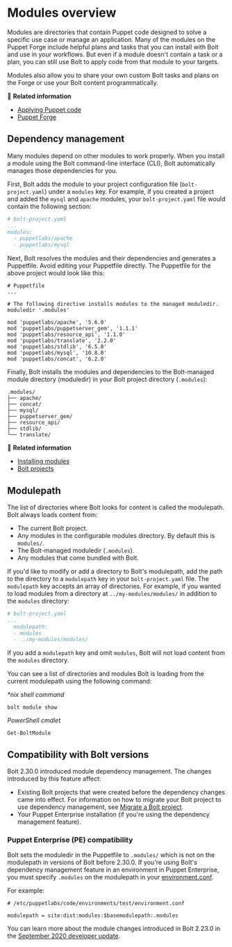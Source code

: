 # Modules overview

Modules are directories that contain Puppet code designed to solve a specific
use case or manage an application. Many of the modules on the Puppet Forge
include helpful plans and tasks that you can install with Bolt and use in your
workflows. But even if a module doesn't contain a task or a plan, you can
still use Bolt to apply code from that module to your targets.

Modules also allow you to share your own custom Bolt tasks and plans on the
Forge or use your Bolt content programmatically.

📖 **Related information**

- [Applying Puppet code](applying_manifest_blocks.md)
- [Puppet Forge](https://forge.puppet.com/)

## Dependency management

Many modules depend on other modules to work properly. When you install a module
using the Bolt command-line interface (CLI), Bolt automatically manages those
dependencies for you.

First, Bolt adds the module to your project configuration file
(`bolt-project.yaml`) under a `modules` key. For example, if you created a
project and added the `mysql` and `apache` modules, your `bolt-project.yaml`
file would contain the following section:

```yaml
# bolt-project.yaml
...
modules:
  - puppetlabs/apache
  - puppetlabs/mysql
```

Next, Bolt resolves the modules and their dependencies and generates a
Puppetfile. Avoid editing your Puppetfile directly. The Puppetfile for the above
project would look like this:

```
# Puppetfile
...

# The following directive installs modules to the managed moduledir.
moduledir '.modules'

mod 'puppetlabs/apache', '5.6.0'
mod 'puppetlabs/puppetserver_gem', '1.1.1'
mod 'puppetlabs/resource_api', '1.1.0'
mod 'puppetlabs/translate', '2.2.0'
mod 'puppetlabs/stdlib', '6.5.0'
mod 'puppetlabs/mysql', '10.8.0'
mod 'puppetlabs/concat', '6.2.0'

```

Finally, Bolt installs the modules and dependencies to the Bolt-managed module
directory (moduledir) in your Bolt project directory (`.modules`):

```shell
.modules/
├── apache/
├── concat/
├── mysql/
├── puppetserver_gem/
├── resource_api/
├── stdlib/
└── translate/
```

📖 **Related information**

- [Installing modules](bolt_installing_modules.md)
- [Bolt projects](projects.md)

## Modulepath

The list of directories where Bolt looks for content is called the modulepath.
Bolt always loads content from:
- The current Bolt project.
- Any modules in the configurable modules directory. By default this is
  `modules/`.
- The Bolt-managed moduledir (`.modules`).
- Any modules that come bundled with Bolt.

If you'd like to modify or add a directory to Bolt's modulepath, add the path to
the directory to a `modulepath` key in your `bolt-project.yaml` file. The
`modulepath` key accepts an array of directories. For example, if you wanted to
load modules from a directory at `../my-modules/modules/` in addition to the
`modules` directory:

```yaml
# bolt-project.yaml
...
  modulepath: 
  - modules
  - ../my-modules/modules/
```

If you add a `modulepath` key and omit `modules`, Bolt will not load content
from the `modules` directory.

You can see a list of directories and modules Bolt is
loading from the current modulepath using the following command:

_*nix shell command_
```
bolt module show
```

_PowerShell cmdlet_
```
Get-BoltModule
```

## Compatibility with Bolt versions

Bolt 2.30.0 introduced module dependency management. The changes introduced by
this feature affect:
- Existing Bolt projects that were created before the dependency changes came
  into effect. For information on how to migrate your Bolt project to use
  dependency management, see [Migrate a Bolt
  project](projects.md#migrate-a-bolt-project).
- Your Puppet Enterprise installation (if you're using the dependency management
  feature).

### Puppet Enterprise (PE) compatibility

Bolt sets the moduledir in the Puppetfile to `.modules/` which is not on the
modulepath in versions of Bolt before 2.30.0. If you're using Bolt's dependency
management feature in an environment in Puppet Enterprise, you must specify
`.modules` on the modulepath in your
[environment.conf](https://puppet.com/docs/puppet/latest/config_file_environment.html#example).

For example:

```
# /etc/puppetlabs/code/environments/test/environment.conf

modulepath = site:dist:modules:$basemodulepath:.modules
```

You can learn more about the module changes introduced in Bolt 2.23.0 in the
[September 2020 developer update](./developer_updates.md#september-2020).
